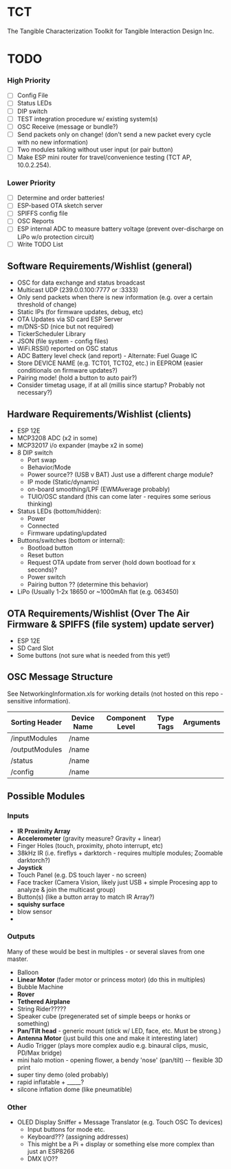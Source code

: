 # TCT
The Tangible Characterization Toolkit for Tangible Interaction Design Inc. 

# TODO

### High Priority
- [ ] Config File
- [ ] Status LEDs
- [ ] DIP switch
- [ ] TEST integration procedure w/ existing system(s)
- [ ] OSC Receive (message or bundle?)
- [ ] Send packets only on change! (don't send a new packet every cycle with no new information)
- [ ] Two modules talking without user input (or pair button)
- [ ] Make ESP mini router for travel/convenience testing (TCT AP, 10.0.2.254). 

### Lower Priority
- [ ] Determine and order batteries!
- [ ] ESP-based OTA sketch server
- [ ] SPIFFS config file
- [ ] OSC Reports
- [ ] ESP internal ADC to measure battery voltage (prevent over-discharge on LiPo w/o protection circuit)
- [ ] Write TODO List 

## Software Requirements/Wishlist (general)
* OSC for data exchange and status broadcast
* Multicast UDP (239.0.0.100:7777 or :3333)
* Only send packets when there is new information (e.g. over a certain threshold of change)
* Static IPs (for firmware updates, debug, etc)
* OTA Updates via SD card ESP Server
* m/DNS-SD (nice but not required)
* TickerScheduler Library
* JSON (file system - config files)
* WiFi.RSSI() reported on OSC status
* ADC Battery level check (and report) - Alternate: Fuel Guage IC
* Store DEVICE NAME (e.g. TCT01, TCT02, etc.) in EEPROM (easier conditionals on firmware updates?)
* Pairing mode! (hold a button to auto pair?)
* Consider timetag usage, if at all (millis since startup? Probably not necessary?)

## Hardware Requirements/Wishlist (clients)
* ESP 12E
* MCP3208 ADC (x2 in some)
* MCP32017 i/o expander (maybe x2 in some)
* 8 DIP switch
  - Port swap
  - Behavior/Mode
  - Power source?? (USB v BAT) Just use a different charge module?
  - IP mode (Static/dynamic)
  - on-board smoothing/LPF (EWMAverage probably)
  - TUIO/OSC standard (this can come later - requires some serious thinking)
* Status LEDs (bottom/hidden):
  - Power
  - Connected
  - Firmware updating/updated
* Buttons/switches (bottom or internal):
  - Bootload button
  - Reset button
  - Request OTA update from server (hold down bootload for x seconds)?
  - Power switch
  - Pairing button ?? (determine this behavior)
* LiPo (Usually 1-2x 18650 or ~1000mAh flat (e.g. 063450)

## OTA Requirements/Wishlist (Over The Air Firmware & SPIFFS (file system) update server)
* ESP 12E
* SD Card Slot
* Some buttons (not sure what is needed from this yet!)
  
## OSC Message Structure
See NetworkingInformation.xls for working details (not hosted on this repo - sensitive information). 

|Sorting Header|Device Name|Component Level|Type Tags|Arguments|
|---           |---        |---|---|---|
|/inputModules |/name      |   |   |   |
|/outputModules|/name      |   |   |   |
|/status       |/name      |   |   |   |
|/config       |/name      |   |   |   |

## Possible Modules

### Inputs
* **IR Proximity Array**
* **Accelerometer** (gravity measure? Gravity + linear)
* Finger Holes (touch, proximity, photo interrupt, etc)
* 38kHz IR (i.e. fireflys + darktorch - requires multiple modules; Zoomable darktorch?)
* **Joystick**
* Touch Panel (e.g. DS touch layer - no screen)
* Face tracker (Camera Vision, likely just USB + simple Procesing app to analyze & join the multicast group)
* Button(s) (like a button array to match IR Array?)
* **squishy surface**
* blow sensor
* 

### Outputs
Many of these would be best in multiples - or several slaves from one master.
* Balloon
* **Linear Motor** (fader motor or princess motor) (do this in multiples)
* Bubble Machine
* **Rover**
* **Tethered Airplane**
* String Rider?????
* Speaker cube (pregenerated set of simple beeps or honks or something)
* **Pan/Tilt head** - generic mount (stick w/ LED, face, etc. Must be strong.)
* **Antenna Motor** (just build this one and make it interesting later)
* Audio Trigger (plays more complex audio e.g. binaural clips, music, PD/Max bridge)
* mini halo motion - opening flower, a bendy 'nose' (pan/tilt) -- flexible 3D print
* super tiny demo (oled probably)
* rapid inflatable + _____?
* silcone inflation dome (like pneumatible)

### Other
* OLED Display Sniffer + Message Translator (e.g. Touch OSC To devices)
  + Input buttons for mode etc.
  + Keyboard??? (assigning addresses)
  + This might be a Pi + display or something else more complex than just an ESP8266
  + DMX I/O??
